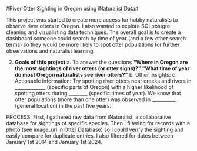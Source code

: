 #River Otter Sighting in Oregon using iNaturalist Data#

This project was started to create more access for hobby naturalists to observe river otters in Oregon. I also wanted to explore SQLpostgre cleaning and vizualisting data techniques. The overall goal is to create a dashboard someone could search by time of year (and a few other search terms) so they would be more likely to spot otter populations for further observations and naturalist learning.

2. **Goals of this project**
a. To answer the questions
  **"Where in Oregon are the most sightings of river otters (or otter signs)?"
  "What time of year do most Oregon naturalists see river otters?"**
b. Other insights:
c. Actionable information: Try spotting river otters near creeks and rivers in _____________ (specific parts of Oregon) with a higher likelihood of spotting otters during ________ (specific times of year). We know that otter populations (more than one otter) was observed in __________ (general location) in the past five years.


PROCESS: 
First, I gathered raw data from iNaturalist, a collaborative database for sightings of specific species.
Then I filtering for records with a photo (see image_url in Otter Database) so I could verify the sighting and easily compare for duplicate entries. I also filtered for dates between January 1st 2014 and January 1st 2024.
